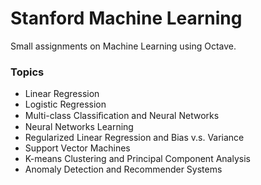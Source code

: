 # Stanford Machine Learning

Small assignments on Machine Learning using Octave.

### Topics
  * Linear Regression
  * Logistic Regression
  * Multi-class Classiﬁcation and Neural Networks
  * Neural Networks Learning
  * Regularized Linear Regression and Bias v.s. Variance
  * Support Vector Machines
  * K-means Clustering and Principal Component Analysis
  * Anomaly Detection and Recommender Systems
 
